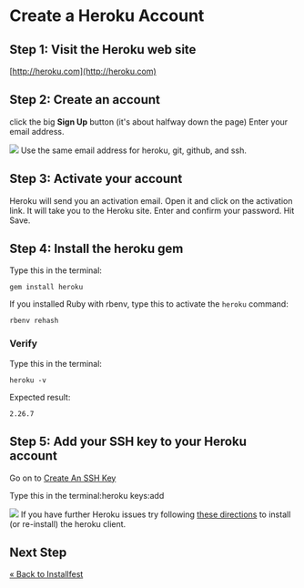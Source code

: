 # Create a Heroku Account

## Step 1: Visit the Heroku web site
[http://heroku.com](http://heroku.com)

## Step 2: Create an account
click the big **Sign Up** button (it's about halfway down the page)
Enter your email address.

![](/images/warning.png) Use the same email address for heroku, git, github, and ssh.

## Step 3: Activate your account
Heroku will send you an activation email. Open it and click on the activation link. It will take you to the Heroku site. Enter and confirm your password. Hit Save.

## Step 4: Install the heroku gem
Type this in the terminal:

```text
gem install heroku
```

If you installed Ruby with rbenv, type this to activate the `heroku` command: 

```text
rbenv rehash
```


### Verify
Type this in the terminal:

```text
heroku -v
```
Expected result:

```text
2.26.7
```

## Step 5: Add your SSH key to your Heroku account
Go on to [Create An SSH Key](/installfest/create_an_ssh_key)

Type this in the terminal:heroku keys:add

![](/images/info.png) If you have further Heroku issues try following 
[these directions](http://support.heroku.com/forums/43117/entries/32505) to install (or re-install) the heroku client.

## Next Step
[« Back to Installfest](/ruby_from_scratch)
